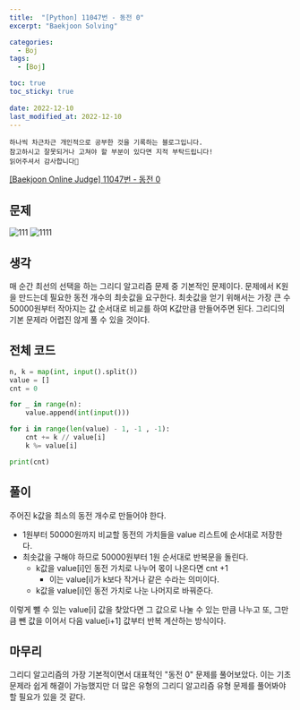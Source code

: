 ```yaml
---
title:  "[Python] 11047번 - 동전 0" 
excerpt: "Baekjoon Solving"

categories:
  - Boj
tags:
  - [Boj]

toc: true
toc_sticky: true
 
date: 2022-12-10
last_modified_at: 2022-12-10
---
```

```
하나씩 차근차근 개인적으로 공부한 것을 기록하는 블로그입니다.
참고하시고 잘못되거나 고쳐야 할 부분이 있다면 지적 부탁드립니다!
읽어주셔서 감사합니다🙂
```

[[Baekjoon Online Judge] 11047번 - 동전 0](https://www.acmicpc.net/problem/11047)

## 문제
![111](https://user-images.githubusercontent.com/67769404/206859082-8e4839e2-d0bb-43ad-9b9a-4caeaeb7ce67.png)
![1111](https://user-images.githubusercontent.com/67769404/206859078-95fe78ed-fca8-42cf-aa52-bd751ef4e2e9.png)

## 생각
매 순간 최선의 선택을 하는 그리디 알고리즘 문제 중 기본적인 문제이다. 문제에서 K원을 만드는데 필요한 동전 개수의 최솟값을 요구한다. 최솟값을 얻기 위해서는 가장 큰 수 50000원부터 작아지는 값 순서대로 비교를 하여 K값만큼 만들어주면 된다. 그리디의 기본 문제라 어렵진 않게 풀 수 있을 것이다.

## 전체 코드
```python
n, k = map(int, input().split())
value = []
cnt = 0

for _ in range(n):
    value.append(int(input()))

for i in range(len(value) - 1, -1 , -1):
    cnt += k // value[i]
    k %= value[i]

print(cnt)
```

## 풀이
주어진 k값을 최소의 동전 개수로 만들어야 한다.<br>
- 1원부터 50000원까지 비교할 동전의 가치들을 value 리스트에 순서대로 저장한다.
- 최솟값을 구해야 하므로 50000원부터 1원 순서대로 반복문을 돌린다.
    - k값을 value[i]인 동전 가치로 나누어 몫이 나온다면 cnt +1
        - 이는 value[i]가 k보다 작거나 같은 수라는 의미이다.
    - k값을 value[i]인 동전 가치로 나눈 나머지로 바꿔준다.<br>

이렇게 뺄 수 있는 value[i] 값을 찾았다면 그 값으로 나눌 수 있는 만큼 나누고 또, 그만큼 뺀 값을 이어서 다음 value[i+1] 값부터 반복 계산하는 방식이다.

## 마무리
그리디 알고리즘의 가장 기본적이면서 대표적인 "동전 0" 문제를 풀어보았다. 이는 기초 문제라 쉽게 해결이 가능했지만 더 많은 유형의 그리디 알고리즘 유형 문제를 풀어봐야 할 필요가 있을 것 같다.<br><br>